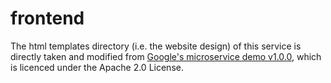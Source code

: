# frontend

The html templates directory (i.e. the website design) of this service is directly taken and modified from [Google's microservice demo v1.0.0](https://github.com/GoogleCloudPlatform/microservices-demo/tree/bae651f7ea537d2676b38a04d89adacdd45c17bd/src/frontend/templates), which is licenced under the Apache 2.0 License.
